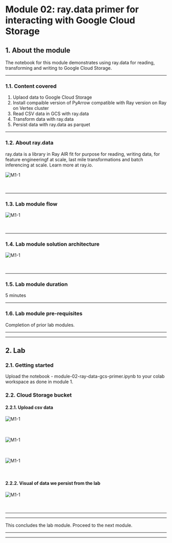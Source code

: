 # Module 02: **ray.data** primer for interacting with Google Cloud Storage

## 1. About the module
The notebook for this module demonstrates using ray.data for reading, transforming and writing to Google Cloud Storage. 

<hr>

### 1.1. Content covered

1. Uplaod data to Google Cloud Storage
2. Install compaible version of PyArrow compatible with Ray version on Ray on Vertex cluster
3. Read CSV data in GCS with ray.data 
4. Transform data with ray.data 
5. Persist data with ray.data  as parquet

<hr>
 
### 1.2. About ray.data

ray.data is a library in Ray AIR fit for purpose for reading, writing data, for feature engineeringf at scale, last mile transformations and batch inferencing at scale. Learn more at ray.io.

![M1-1](./images/readme-ray-03.png)   
<br><br>

<hr>

### 1.3. Lab module flow

![M1-1](./images/skl-m02-01.png)   
<br><br>

<hr>

### 1.4. Lab module solution architecture

![M1-1](./images/skl-m02-02.png)   
<br><br>

<hr>

### 1.5. Lab module duration

5 minutes

<hr>

### 1.6. Lab module pre-requisites

Completion of prior lab modules.

<hr><hr>

## 2. Lab

### 2.1. Getting started
Upload the notebook - module-02-ray-data-gcs-primer.ipynb to your colab workspace as done in module 1.

### 2.2. Cloud Storage bucket 

#### 2.2.1. Upload csv data

![M1-1](./images/skl-m02-03.png)   
<br><br>

![M1-1](./images/skl-m02-03.png)   
<br><br>

![M1-1](./images/skl-m02-03.png)   
<br><br>

#### 2.2.2. Visual of data we persist from the lab

![M1-1](./images/skl-m02-06.png)   
<br><br>


<hr><hr>

This concludes the lab module. Proceed to the next module.

<hr><hr>
